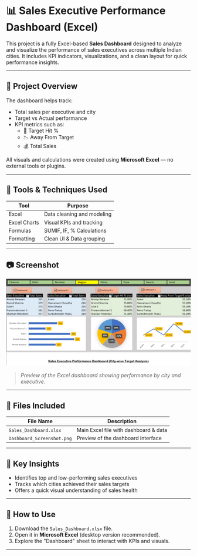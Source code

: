 # 📊 Sales Executive Performance Dashboard (Excel)

This project is a fully Excel-based **Sales Dashboard** designed to analyze and visualize the performance of sales executives across multiple Indian cities. It includes KPI indicators, visualizations, and a clean layout for quick performance insights.

---

## 🧾 Project Overview

The dashboard helps track:
- Total sales per executive and city
- Target vs Actual performance
- KPI metrics such as:
  - 🎯 Target Hit %
  - 📉 Away From Target
  - 💰 Total Sales

All visuals and calculations were created using **Microsoft Excel** — no external tools or plugins.

---

## 🧰 Tools & Techniques Used

| Tool        | Purpose                    |
|-------------|----------------------------|
| Excel       | Data cleaning and modeling |
| Excel Charts| Visual KPIs and tracking   |
| Formulas    | SUMIF, IF, % Calculations  |
| Formatting  | Clean UI & Data grouping   |

---

## 📷 Screenshot

![Dashboard Preview](Dashboard_Screenshot.png)

> *Preview of the Excel dashboard showing performance by city and executive.*

---

## 📂 Files Included

| File Name                | Description                              |
|--------------------------|------------------------------------------|
| `Sales_Dashboard.xlsx`   | Main Excel file with dashboard & data    |
| `Dashboard_Screenshot.png` | Preview of the dashboard interface     |

---

## 🧪 Key Insights
- Identifies top and low-performing sales executives
- Tracks which cities achieved their sales targets
- Offers a quick visual understanding of sales health

---

## 📌 How to Use
1. Download the `Sales_Dashboard.xlsx` file.
2. Open it in **Microsoft Excel** (desktop version recommended).
3. Explore the "Dashboard" sheet to interact with KPIs and visuals.

---


